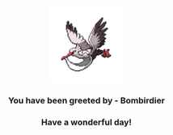 <p align="center">
    <img src="https://raw.githubusercontent.com/PokeAPI/sprites/master/sprites/pokemon/962.png" width="150" height="150">
</p>
<h3 align="center">You have been greeted by - <b>Bombirdier</b></h3>
<h3 align="center">Have a wonderful day!</h3>
